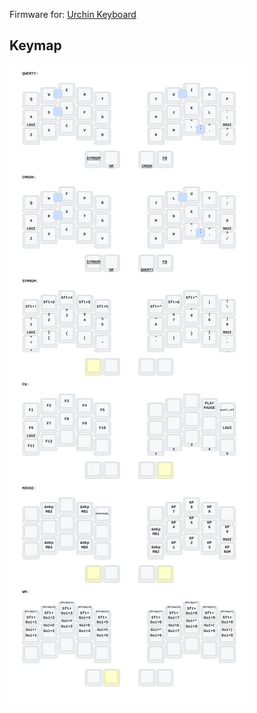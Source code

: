 Firmware for: [Urchin Keyboard](https://github.com/duckyb/urchin)

## Keymap
![Diagram of config/urchin.keymap](keymap-drawer/urchin.svg "generated by @caksoylar's Keymap Drawer")
